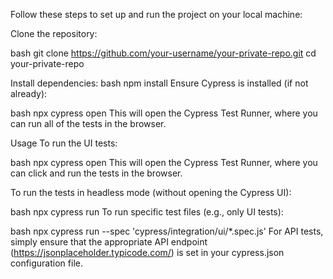 Follow these steps to set up and run the project on your local machine:

Clone the repository:

bash
git clone https://github.com/your-username/your-private-repo.git
cd your-private-repo

Install dependencies:
bash
npm install
Ensure Cypress is installed (if not already):

bash
npx cypress open
This will open the Cypress Test Runner, where you can run all of the tests in the browser.

Usage
To run the UI tests:

bash
npx cypress open
This will open the Cypress Test Runner, where you can click and run the tests in the browser.

To run the tests in headless mode (without opening the Cypress UI):

bash
npx cypress run
To run specific test files (e.g., only UI tests):

bash
npx cypress run --spec 'cypress/integration/ui/*.spec.js'
For API tests, simply ensure that the appropriate API endpoint (https://jsonplaceholder.typicode.com/) is set in your cypress.json configuration file.
